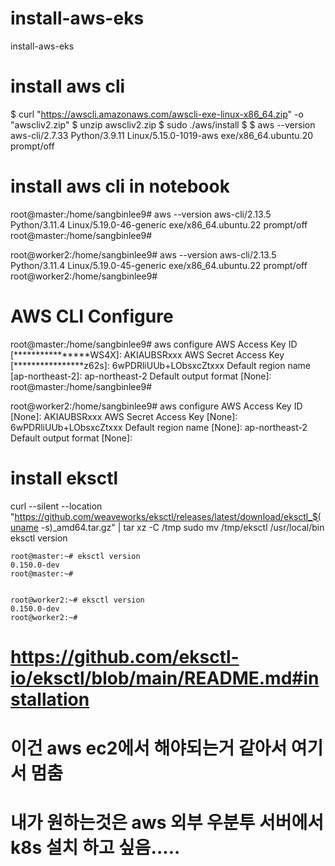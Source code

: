 # install-aws-eks
install-aws-eks



# install aws cli
  
  $ curl "https://awscli.amazonaws.com/awscli-exe-linux-x86_64.zip" -o "awscliv2.zip"
  $ unzip awscliv2.zip
  $ sudo ./aws/install
  $ $ aws --version
  aws-cli/2.7.33 Python/3.9.11 Linux/5.15.0-1019-aws exe/x86_64.ubuntu.20 prompt/off


# install aws cli in notebook
  root@master:/home/sangbinlee9# aws --version
  aws-cli/2.13.5 Python/3.11.4 Linux/5.19.0-46-generic exe/x86_64.ubuntu.22 prompt/off
  root@master:/home/sangbinlee9#
  
  
  root@worker2:/home/sangbinlee9# aws --version
  aws-cli/2.13.5 Python/3.11.4 Linux/5.19.0-45-generic exe/x86_64.ubuntu.22 prompt/off
  root@worker2:/home/sangbinlee9#


# AWS CLI Configure

  
  root@master:/home/sangbinlee9# aws configure
  AWS Access Key ID [****************WS4X]: AKIAUBSRxxx
  AWS Secret Access Key [****************z62s]: 6wPDRliUUb+LObsxcZtxxx
  Default region name [ap-northeast-2]: ap-northeast-2
  Default output format [None]:
  root@master:/home/sangbinlee9#

  
  root@worker2:/home/sangbinlee9# aws configure
  AWS Access Key ID [None]: AKIAUBSRxxx
  AWS Secret Access Key [None]: 6wPDRliUUb+LObsxcZtxxx
  Default region name [None]: ap-northeast-2
  Default output format [None]:
  



# install eksctl
  
   curl --silent --location "https://github.com/weaveworks/eksctl/releases/latest/download/eksctl_$(uname -s)_amd64.tar.gz" | tar xz -C /tmp
   sudo mv /tmp/eksctl /usr/local/bin
   eksctl version
    
    root@master:~# eksctl version
    0.150.0-dev
    root@master:~#
  
    
    root@worker2:~# eksctl version
    0.150.0-dev
    root@worker2:~#

#  https://github.com/eksctl-io/eksctl/blob/main/README.md#installation



# 이건 aws ec2에서 해야되는거 같아서 여기서 멈춤
# 내가 원하는것은 aws 외부 우분투 서버에서 k8s 설치 하고 싶음.....
# 
# 
# 
# 
# 
# 
# 
# 
# 
# 
# 
# 
# 
# 
# 
# 
# 
# 
# 
# 
# 
